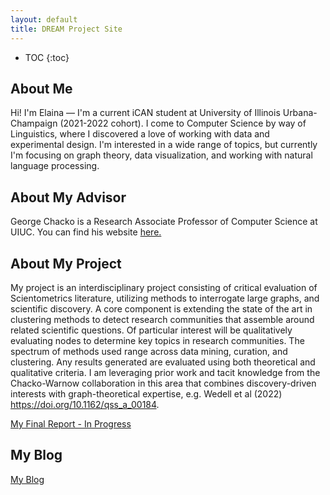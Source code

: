 ```yaml
---
layout: default
title: DREAM Project Site
---
```


* TOC
{:toc}

## About Me

Hi! I'm Elaina — I'm a current iCAN student at University of Illinois Urbana-Champaign (2021-2022 cohort). I come to Computer Science by way of Linguistics, where I discovered a love of working with data and experimental design. I'm interested in a wide range of topics, but currently I'm focusing on graph theory, data visualization, and working with natural language processing. 

## About My Advisor

George Chacko is a Research Associate Professor of Computer Science at UIUC. You can find his website <a href="https://cs.illinois.edu/about/people/faculty/chackoge">here.</a>

## About My Project

My project is an interdisciplinary project consisting of critical evaluation of Scientometrics literature, utilizing methods to interrogate large graphs, and scientific discovery. A core component is extending the state of the art in clustering methods to detect research communities that assemble around related scientific questions. Of particular interest will be qualitatively evaluating nodes to determine key topics in research communities. The spectrum of methods used range across data mining, curation, and clustering. Any results generated are evaluated using both theoretical and qualitative criteria. I am leveraging prior work and tacit knowledge from the Chacko-Warnow collaboration in this area that combines discovery-driven interests with graph-theoretical expertise, e.g. Wedell et al (2022) https://doi.org/10.1162/qss_a_00184.

[My Final Report - In Progress](files/finalreport.pdf)

## My Blog

[My Blog](blog.html)
